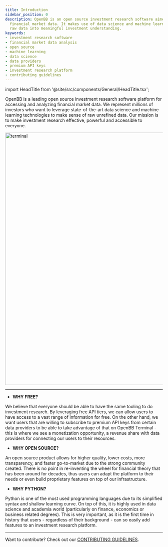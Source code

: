 ```yaml
---
title: Introduction
sidebar_position: 0
description: OpenBB is an open source investment research software aimed at analyzing
  financial market data. It makes use of data science and machine learning to convert
  raw data into meaningful investment understanding.
keywords:
- investment research software
- financial market data analysis
- open source
- machine learning
- data science
- data providers
- premium API keys
- investment research platform
- contributing guidelines
---
```


import HeadTitle from '@site/src/components/General/HeadTitle.tsx';

<HeadTitle title="OpenBB Terminal Docs" />

OpenBB is a leading open source investment research software platform for accessing and analyzing financial market data. We represent millions of investors who want to leverage state-of-the-art data science and machine learning technologies to make sense of raw unrefined data. Our mission is to make investment research effective, powerful and accessible to everyone.

<img width="806" alt="terminal" src="https://github.com/OpenBB-finance/OpenBBTerminal/assets/25267873/0140f6e6-4a16-4b9a-80af-8b6378a5f9e0" />

---

- **WHY FREE?**

We believe that everyone should be able to have the same tooling to do investment research. By leveraging free API tiers, we can allow users to have access to a vast range of information for free. On the other hand, we want users that are willing to subscribe to premium API keys from certain data providers to be able to take advantage of that on OpenBB Terminal - this is where we see a monetization opportunity, a revenue share with data providers for connecting our users to their resources.

- **WHY OPEN SOURCE?**

An open source product allows for higher quality, lower costs, more transparency, and faster go-to-market due to the strong community created. There is no point in re-inventing the wheel for financial theory that has been around for decades, thus users can adapt the platform to their needs or even build proprietary features on top of our infrastructure.


- **WHY PYTHON?**

Python is one of the most used programming languages due to its simplified syntax and shallow learning curve. On top of this, it is highly used in data science and academia world (particularly on finance, economics or business related degrees). This is very important, as it is the first time in history that users - regardless of their background - can so easily add features to an investment research platform.

---

Want to contribute? Check out our [CONTRIBUTING GUIDELINES](https://github.com/OpenBB-finance/OpenBBTerminal/blob/main/CONTRIBUTING.md).
